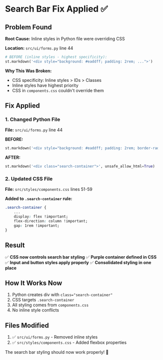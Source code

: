 # Search Bar Fix Applied ✅

## Problem Found

**Root Cause:** Inline styles in Python file were overriding CSS

**Location:** `src/ui/forms.py` line 44
```python
# BEFORE (inline styles - highest specificity):
st.markdown('<div style="background: #eaddff; padding: 2rem; ...">')
```

**Why This Was Broken:**
- CSS specificity: Inline styles > IDs > Classes
- Inline styles have highest priority
- CSS in `components.css` couldn't override them

## Fix Applied

### 1. Changed Python File
**File:** `src/ui/forms.py` line 44

**BEFORE:**
```python
st.markdown('<div style="background: #eaddff; padding: 2rem; border-radius: 32px; max-width: 42rem; margin: 0 auto; box-shadow: 0 10px 25px rgba(0,0,0,0.15); display: flex; flex-direction: column; gap: 1rem;">', unsafe_allow_html=True)
```

**AFTER:**
```python
st.markdown('<div class="search-container">', unsafe_allow_html=True)
```

### 2. Updated CSS File
**File:** `src/styles/components.css` lines 51-59

**Added to `.search-container` rule:**
```css
.search-container {
    ...
    display: flex !important;
    flex-direction: column !important;
    gap: 1rem !important;
}
```

## Result

✅ **CSS now controls search bar styling**
✅ **Purple container defined in CSS**
✅ **Input and button styles apply properly**
✅ **Consolidated styling in one place**

## How It Works Now

1. Python creates div with `class="search-container"`
2. CSS targets `.search-container` 
3. All styling comes from `components.css`
4. No inline style conflicts

## Files Modified

1. ✅ `src/ui/forms.py` - Removed inline styles
2. ✅ `src/styles/components.css` - Added flexbox properties

The search bar styling should now work properly! 🎉





